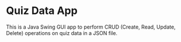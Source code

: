 # Quiz Data App

This is a Java Swing GUI app to perform CRUD (Create, Read, Update, Delete) operations on quiz data in a JSON file.
